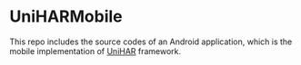 # UniHARMobile
This repo includes the source codes of an Android application, which is the mobile implementation of [UniHAR](https://dapowan.github.io/wands_unihar/) framework. 


